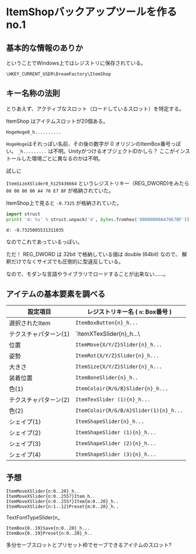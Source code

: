 # ItemShopバックアップツールを作る no.1

## 基本的な情報のありか

ということでWindows上ではレジストリに保存されている。

```
\HKEY_CURRENT_USER\DreamFactory\ItemShop
```

## キー名称の法則

とりあえず、アクティブなスロット（ロードしているスロット）を特定する。

ItemShop はアイテムスロットが20個ある。


```
HogeHoge0_h..........
```

`HogeHoge`はそれっぽい名前、その後の数字が 0 オリジンのItemBox番号っぽい。
`_h.........` は不明。UnityがつけるオブジェクトIDかしら？
ここがインストールした環境ごとに異なるのかは不明。


試しに

`ItemSizeXSlider0_h125436664` というレジストリキー（REG_DWORD)をみたら
`00 00 00 00 A4 70 E7 BF` が格納されていた。

ItemShop上で見ると `-0.7325` が格納されていた。

```python
import struct
print( 'd: %s' % struct.unpack('d', bytes.fromhex('00000000A470E7BF'))[0])
```

```
d: -0.7325005531311035
```

なのでこれであっているっぽい。

ただ！ REG_DWORD は 32bit で格納している値は double (64bit) なので、
解釈だけでなくサイズでも圧倒的に型違反している。

なので、モダンな言語やライブラリでロードすることが出来ない……。


## アイテムの基本要素を調べる


| 設定項目              | レジストリキー名 ( `n`: Box番号 )      |
|-----------------------|----------------------------------------|
| 選択されたItem        | `ItemBoxButton{n}_h...`                |
| テクスチャパターン(1) | `ItemXTexSlider{n}_h...\               |
| 位置                  | `ItemMove{X/Y/Z}Slider{n}_h...`        |
| 姿勢                  | `ItemRot{X/Y/Z}Slider{n}_h...`         |
| 大きさ                | `ItemSize{X/Y/Z}Slider{n}_h...`        |
| 装着位置              | `ItemBoneSlider{n}_h..`                |
| 色(1)                 | `ItemColoir{R/G/B}Slider{n}_h...`      |
| テクスチャパターン(2) | `ItemTexSlider (1){n}_h...`            |
| 色(2)                 | `ItemColoir{R/G/B/A}Slider(1){n}_h...` |
| シェイプ(1)           | `ItemShapeSlider{n}_h...`              |
| シェイプ(2)           | `ItemShapeSlider (1){n}_h...`          |
| シェイプ(3)           | `ItemShapeSlider (2){n}_h...`          |
| シェイプ(4)           | `ItemShapeSlider (3){n}_h...`          |




## 予想

```
ItemMoveXSlider{n:0..20}_h..
ItemMoveXSlider{n:0..255?}Item_h..
ItemMoveXSlider{n:0..255?}Item{m:0..20}_h..
ItemMoveXSlider{n:1..12}Preset{m:0..20}_h..

```

TextFontTypeSlider(n_

```
ItemBox{0..19}Save{n:0..20}_h...
ItemBox{0..19}Preset{n:0..20}_h..
```
多分セーブスロットとプリセット枠でセーブできるアイテムのスロット?
